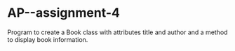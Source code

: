 # AP--assignment-4
Program to create a Book class with attributes title and author and a method to display book information.
